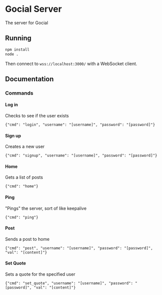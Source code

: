 # Gocial Server
The server for Gocial
## Running
```bash
npm install
node .
```

Then connect to `wss://localhost:3000/` with a WebSocket client.
## Documentation
### Commands
#### Log in
Checks to see if the user exists

`{"cmd": "login", "username": "[username]", "password": "[password]"}`
#### Sign up
Creates a new user

`{"cmd": "signup", "username": "[username]", "password": "[password]"}`
#### Home
Gets a list of posts

`{"cmd": "home"}`
#### Ping
"Pings" the server, sort of like keepalive

`{"cmd": "ping"}`
#### Post
Sends a post to home

`{"cmd": "post", "username": "[username]", "password": "[password]", "val": "[content]"}`
#### Set Quote
Sets a quote for the specified user

`{"cmd": "set_quote", "username": "[username]", "password": "[password]", "val": "[content]"}`